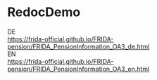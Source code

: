 # RedocDemo
DE </br>
https://frida-official.github.io/FRIDA-pension/FRIDA_PensionInformation_OA3_de.html </br>
EN </br>
https://frida-official.github.io/FRIDA-pension/FRIDA_PensionInformation_OA3_en.html</br>

